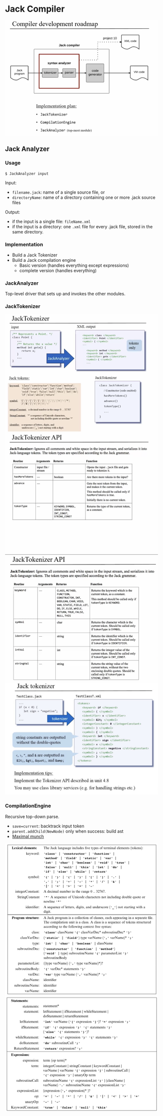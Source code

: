 # Jack Compiler
![roadmap](image/JackCompiler.png)


## Jack Analyzer

### Usage
``` shell
$ JackAnalyzer input
```

Input:
* `filename.jack`: name of a single source file, or
* `directoryName`: name of a directory containing one or more .jack source files


Output:
* if the input is a single file: `fileName.xml`
* if the input is a directory: one `.xml` file for every .jack file, stored in
  the same directory.

### Implementation
* Build a Jack Tokenizer
* Build a Jack compilation engine
  * Basic version (handles everything except expressions)
  * complete version (handles everything)

### JackAnalyzer
Top-level driver that sets up and invokes the other modules.

### JackTokenizer
![jackTokenizer](image/tokenizer.png)
![tokenizerApi0](image/tokenizerApi0.png)
![tokenizerApi1](image/tokenizerApi1.png)
![tokenizerTips](image/tokenizertips.png)

### CompilationEngine
Recursive top-down parse.
* `save=current`: backtrack input token
* `parent.addChild(NewNode)` only when success: build ast
* [Maximal munch](https://en.wikipedia.org/wiki/Maximal_munch)

![Jack grammar1](./image/Jack1.png "jack grammar")
![Jack grammar2](./image/Jack2.png "jack grammar")
